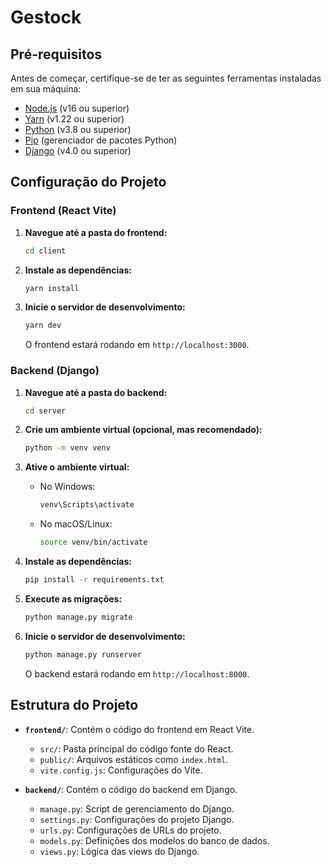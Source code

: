 # Gestock

## Pré-requisitos

Antes de começar, certifique-se de ter as seguintes ferramentas instaladas em sua máquina:

- [Node.js](https://nodejs.org/) (v16 ou superior)
- [Yarn](https://yarnpkg.com/) (v1.22 ou superior)
- [Python](https://www.python.org/) (v3.8 ou superior)
- [Pip](https://pip.pypa.io/en/stable/) (gerenciador de pacotes Python)
- [Django](https://www.djangoproject.com/) (v4.0 ou superior)

## Configuração do Projeto

### Frontend (React Vite)

1. **Navegue até a pasta do frontend:**

   ```bash
   cd client
   ```

2. **Instale as dependências:**

   ```bash
   yarn install
   ```

3. **Inicie o servidor de desenvolvimento:**

   ```bash
   yarn dev
   ```

   O frontend estará rodando em `http://localhost:3000`.

### Backend (Django)

1. **Navegue até a pasta do backend:**

   ```bash
   cd server
   ```

2. **Crie um ambiente virtual (opcional, mas recomendado):**

   ```bash
   python -m venv venv
   ```

3. **Ative o ambiente virtual:**

   - No Windows:

     ```bash
     venv\Scripts\activate
     ```

   - No macOS/Linux:

     ```bash
     source venv/bin/activate
     ```

4. **Instale as dependências:**

   ```bash
   pip install -r requirements.txt
   ```

5. **Execute as migrações:**

   ```bash
   python manage.py migrate
   ```

6. **Inicie o servidor de desenvolvimento:**

   ```bash
   python manage.py runserver
   ```

   O backend estará rodando em `http://localhost:8000`.

## Estrutura do Projeto

- **`frontend/`**: Contém o código do frontend em React Vite.

  - `src/`: Pasta principal do código fonte do React.
  - `public/`: Arquivos estáticos como `index.html`.
  - `vite.config.js`: Configurações do Vite.

- **`backend/`**: Contém o código do backend em Django.
  - `manage.py`: Script de gerenciamento do Django.
  - `settings.py`: Configurações do projeto Django.
  - `urls.py`: Configurações de URLs do projeto.
  - `models.py`: Definições dos modelos do banco de dados.
  - `views.py`: Lógica das views do Django.
